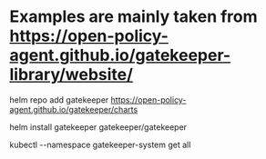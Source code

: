 # Examples are mainly taken from https://open-policy-agent.github.io/gatekeeper-library/website/

helm repo add gatekeeper https://open-policy-agent.github.io/gatekeeper/charts

helm install gatekeeper gatekeeper/gatekeeper

kubectl --namespace gatekeeper-system get all
